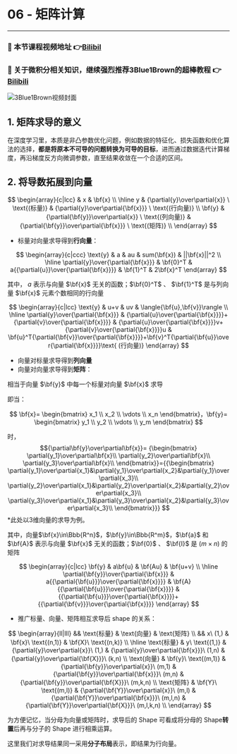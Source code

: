 # 06 - 矩阵计算

---

### 🎦 本节课程视频地址 👉[Bilibil](https://www.bilibili.com/video/BV1eZ4y1w7PY)

### 🎦 关于微积分相关知识，继续强烈推荐**3Blue1Brown**的超棒教程 👉[Bilibili](https://space.bilibili.com/88461692/channel/detail?cid=13407&ctype=0)

![3Blue1Brown视频封面](https://i1.hdslb.com/bfs/archive/11aab6ed64acf0bf9ca9d48ec97796a724490427.jpg@380w_240h_100Q_1c.webp)

## 1. 矩阵求导的意义

在深度学习里，本质是非凸参数优化问题，例如数据的特征化、损失函数和优化算法的选择，**都是将原本不可导的问题转换为可导的目标**，进而通过数据迭代计算梯度，再沿梯度反方向微调参数，直至结果收敛在一个合适的区间。

## 2. 将导数拓展到向量

$$
\begin{array}{c|lcc}
& x & \bf{x} \\
\hline
y & {\partial{y}\over\partial{x}} \ \text{(标量)} & {\partial{y}\over\partial{\bf{x}}} \ \text{(行向量)} \\
\bf{y}​ & {\partial{\bf{y}}\over\partial{x}} \ \text{(列向量)} & {\partial{\bf{y}}\over\partial{\bf{x}}} \ \text{(矩阵)} \\
\end{array}
$$

- 标量对向量求导得到**行向量**：

$$
\begin{array}{c|ccc}
\text{y} & a & au & sum(\bf{x}) & ||\bf{x}||^2 \\
\hline
\partial{y}\over{\partial{\bf{x}}} & \bf{0}^T & a{{\partial{u}}\over{\partial{\bf{x}}}} & \bf{1}^T & 2\bf{x}^T
\end{array}
$$

其中， $a$ 表示与向量 $\bf{x}$ 无关的函数；$\bf{0}^T$ 、 $\bf{1}^T$ 是与列向量 $\bf{x}$ 元素个数相同的行向量

$$
\begin{array}{c|lcc}
\text{y} & u+v & uv & \langle{\bf{u},\bf{v}}\rangle \\
\hline
\partial{y}\over{\partial{\bf{x}}} & {\partial{u}\over{\partial{\bf{x}}}}+{\partial{v}\over{\partial{\bf{x}}}} & {\partial{u}\over{\partial{\bf{x}}}}v+{\partial{v}\over{\partial{\bf{x}}}}u & \bf{u}^T{\partial{\bf{v}}\over{\partial{\bf{x}}}}+\bf{v}^T{\partial{\bf{u}}\over{\partial{\bf{x}}}}\text{ (行向量)}
\end{array}
$$

- 向量对标量求导得到**列向量**
- 向量对向量求导得到**矩阵**：

相当于向量 $\bf{y}$ 中每一个标量对向量 $\bf{x}$ 求导

即当：


$$
\bf{x}=
\begin{bmatrix} x_1 \\ x_2 \\ \vdots \\ x_n
\end{bmatrix}，\bf{y}=
\begin{bmatrix} y_1 \\ y_2 \\ \vdots \\ y_m
\end{bmatrix}
$$

时，
$${\partial\bf{y}\over\partial\bf{x}}=
{\begin{bmatrix}
\partial{y_1}\over\partial\bf{x}\\
\partial{y_2}\over\partial\bf{x}\\
\partial{y_3}\over\partial\bf{x}\\
\end{bmatrix}}={{\begin{bmatrix}
\partial{y_1}\over\partial{x_1}&\partial{y_1}\over\partial{x_2}&\partial{y_1}\over\partial{x_3}\\
\partial{y_2}\over\partial{x_1}&\partial{y_2}\over\partial{x_2}&\partial{y_2}\over\partial{x_3}\\
\partial{y_3}\over\partial{x_1}&\partial{y_3}\over\partial{x_2}&\partial{y_3}\over\partial{x_3}\\
\end{bmatrix}}}
$$
*此处以3维向量的求导为例。

其中，向量$\bf{x}\in\Bbb{R^n}$，$\bf{y}\in\Bbb{R^m}$，$\bf{a}$ 和 $\bf{A}$ 表示与向量 $\bf{x}$ 无关的函数；$\bf{0}$ 、 $\bf{I}$ 是 $(m\times{n})$ 的矩阵

$$
\begin{array}{c|lcc}
\bf{y} & a\bf{u} & \bf{Au} & \bf{u+v} \\
\hline
\partial{\bf{y}}\over{\partial{\bf{x}}} & a{{\partial{\bf{u}}}\over{\partial{\bf{x}}}} & \bf{A}{{\partial{\bf{u}}}\over{\partial{\bf{x}}}} & {{\partial{\bf{u}}}\over{\partial{\bf{x}}}}+{{\partial{\bf{v}}}\over{\partial{\bf{x}}}}
\end{array}
$$

- 推广标量、向量、矩阵相互求导后 shape 的关系：

$$
\begin{array}{ll|lll}
&& \text{标量} & \text{向量} & \text{矩阵} \\
&& x\ (1,) & \bf{x}\ \text{(n,1)} & \bf{X}\ \text{(n,k)} \\
\hline
\text{标量} & y\ \text{(1,)} & {\partial{y}\over\partial{x}}\ (1,) & {\partial{y}\over\partial{\bf{x}}}\ (1,n) & {\partial{y}\over\partial{\bf{X}}}\ (k,n) \\
\text{向量} & \bf{y}\ \text{(m,1)} & {\partial{\bf{y}}\over\partial{x}}\ (m,1) & {\partial{\bf{y}}\over\partial{\bf{x}}}\ (m,n) & {\partial{\bf{y}}\over\partial{\bf{X}}}\ (m,k,n) \\
\text{矩阵} & \bf{Y}\ \text{(m,l)} & {\partial{\bf{Y}}\over\partial{x}}\ (m,l) & {\partial{\bf{Y}}\over\partial{\bf{x}}}\ (m,l,n) & {\partial{\bf{Y}}\over\partial{\bf{X}}}\ (m,l,k,n) \\
\end{array}
$$

为方便记忆，当分母为向量或矩阵时，求导后的 Shape 可看成将分母的 Shape**转置**后再与分子的 Shape 进行相乘运算。

这里我们对求导结果同一采用**分子布局**表示，即结果为行向量。
